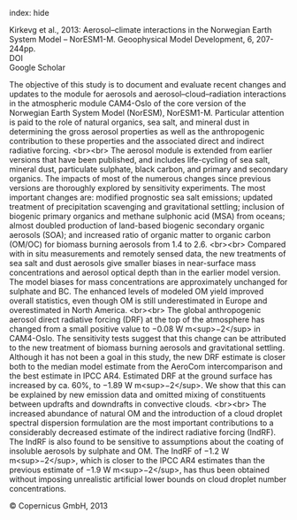 index: hide

<div class="Citation">

  <div class="Citation-body">
    <div class="Citation-text">Kirkevg et al., 2013: Aerosol–climate interactions in the Norwegian Earth System Model – NorESM1-M. <span class="Article-journal">Geoophysical Model Development, </span><span class="Article-volume">6, </span>207-244pp.</div>
    <div class="Citation-links">
      <div class="CitationLink" data-href="https://doi.org/10.5194/gmd-6-207-2013">
        <div class="CitationLink-icon CitationLink-Doi"></div>
        <div class="CitationLink-text">DOI</div>
      </div>
      <div class="CitationLink" data-href="https://scholar.google.com/scholar?q=10.5194/gmd-6-207-2013">
        <div class="CitationLink-icon CitationLink-Scholar"></div>
        <div class="CitationLink-text">Google Scholar</div>
      </div>
    </div>
  </div>
</div>

The objective of this study is to document and evaluate recent changes and updates to the module for aerosols and aerosol–cloud–radiation interactions in the atmospheric module CAM4-Oslo of the core version of the Norwegian Earth System Model (NorESM), NorESM1-M. Particular attention is paid to the role of natural organics, sea salt, and mineral dust in determining the gross aerosol properties as well as the anthropogenic contribution to these properties and the associated direct and indirect radiative forcing. &lt;br&gt;&lt;br&gt; The aerosol module is extended from earlier versions that have been published, and includes life-cycling of sea salt, mineral dust, particulate sulphate, black carbon, and primary and secondary organics. The impacts of most of the numerous changes since previous versions are thoroughly explored by sensitivity experiments. The most important changes are: modified prognostic sea salt emissions; updated treatment of precipitation scavenging and gravitational settling; inclusion of biogenic primary organics and methane sulphonic acid (MSA) from oceans; almost doubled production of land-based biogenic secondary organic aerosols (SOA); and increased ratio of organic matter to organic carbon (OM/OC) for biomass burning aerosols from 1.4 to 2.6. &lt;br&gt;&lt;br&gt; Compared with in situ measurements and remotely sensed data, the new treatments of sea salt and dust aerosols give smaller biases in near-surface mass concentrations and aerosol optical depth than in the earlier model version. The model biases for mass concentrations are approximately unchanged for sulphate and BC. The enhanced levels of modeled OM yield improved overall statistics, even though OM is still underestimated in Europe and overestimated in North America. &lt;br&gt;&lt;br&gt; The global anthropogenic aerosol direct radiative forcing (DRF) at the top of the atmosphere has changed from a small positive value to −0.08 W m&lt;sup&gt;−2&lt;/sup&gt; in CAM4-Oslo. The sensitivity tests suggest that this change can be attributed to the new treatment of biomass burning aerosols and gravitational settling. Although it has not been a goal in this study, the new DRF estimate is closer both to the median model estimate from the AeroCom intercomparison and the best estimate in IPCC AR4. Estimated DRF at the ground surface has increased by ca. 60%, to −1.89 W m&lt;sup&gt;−2&lt;/sup&gt;. We show that this can be explained by new emission data and omitted mixing of constituents between updrafts and downdrafts in convective clouds. &lt;br&gt;&lt;br&gt; The increased abundance of natural OM and the introduction of a cloud droplet spectral dispersion formulation are the most important contributions to a considerably decreased estimate of the indirect radiative forcing (IndRF). The IndRF is also found to be sensitive to assumptions about the coating of insoluble aerosols by sulphate and OM. The IndRF of −1.2 W m&lt;sup&gt;−2&lt;/sup&gt;, which is closer to the IPCC AR4 estimates than the previous estimate of −1.9 W m&lt;sup&gt;−2&lt;/sup&gt;, has thus been obtained without imposing unrealistic artificial lower bounds on cloud droplet number concentrations.

<div class="Citation-copy">
&copy; Copernicus GmbH, 2013
</div>